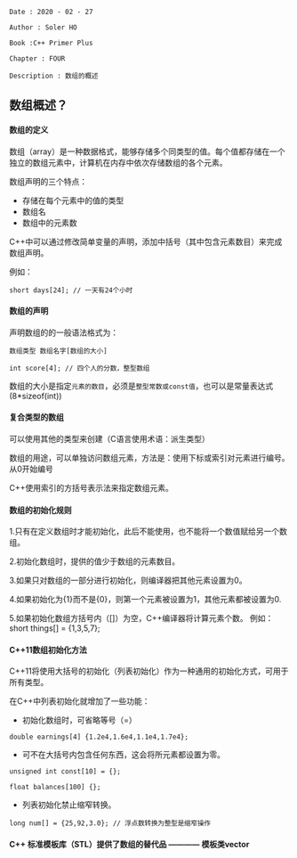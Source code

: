 ```
Date : 2020 - 02 - 27

Author : Soler HO

Book :C++ Primer Plus

Chapter : FOUR
 
Description : 数组的概述
```

## 数组概述？

#### 数组的定义
数组（array）是一种数据格式，能够存储多个同类型的值。每个值都存储在一个独立的数组元素中，计算机在内存中依次存储数组的各个元素。


数组声明的三个特点：
- 存储在每个元素中的值的类型
- 数组名
- 数组中的元素数

C++中可以通过修改简单变量的声明，添加中括号（其中包含元素数目）来完成数组声明。

例如：
```
short days[24]; // 一天有24个小时
```

#### 数组的声明

声明数组的的一般语法格式为：
```
数组类型 数组名字[数组的大小]

int score[4]; // 四个人的分数，整型数组

```

数组的大小是指定`元素的数目`，必须是`整型常数或const值`，也可以是常量表达式(8*sizeof(int))

#### 复合类型的数组

可以使用其他的类型来创建（C语言使用术语：派生类型）

数组的用途，可以单独访问数组元素，方法是：使用下标或索引对元素进行编号。从0开始编号

C++使用索引的方括号表示法来指定数组元素。

#### 数组的初始化规则

1.只有在定义数组时才能初始化，此后不能使用，也不能将一个数值赋给另一个数组。

2.初始化数组时，提供的值少于数组的元素数目。

3.如果只对数组的一部分进行初始化，则编译器把其他元素设置为0。

4.如果初始化为{1}而不是{0}，则第一个元素被设置为1，其他元素都被设置为0.

5.如果初始化数组方括号内（[]）为空，C++编译器将计算元素个数。 例如：short things[] = {1,3,5,7};

#### C++11数组初始化方法
C++11将使用大括号的初始化（列表初始化）作为一种通用的初始化方式，可用于所有类型。

在C++中列表初始化就增加了一些功能：

- 初始化数组时，可省略等号（=）
```
double earnings[4] {1.2e4,1.6e4,1.1e4,1.7e4};
```
- 可不在大括号内包含任何东西，这会将所元素都设置为零。
```
unsigned int const[10] = {};

float balances[100] {};
```
- 列表初始化禁止缩窄转换。
```
long num[] = {25,92,3.0}; // 浮点数转换为整型是缩窄操作
```

#### C++ 标准模板库（STL）提供了数组的替代品 ———— 模板类vector

